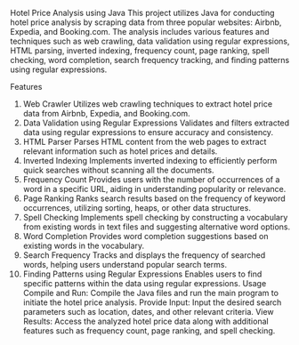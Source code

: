 Hotel Price Analysis using Java
This project utilizes Java for conducting hotel price analysis by scraping data from three popular websites: Airbnb, Expedia, and Booking.com. The analysis includes various features and techniques such as web crawling, data validation using regular expressions, HTML parsing, inverted indexing, frequency count, page ranking, spell checking, word completion, search frequency tracking, and finding patterns using regular expressions.

Features
1. Web Crawler
Utilizes web crawling techniques to extract hotel price data from Airbnb, Expedia, and Booking.com.
2. Data Validation using Regular Expressions
Validates and filters extracted data using regular expressions to ensure accuracy and consistency.
3. HTML Parser
Parses HTML content from the web pages to extract relevant information such as hotel prices and details.
4. Inverted Indexing
Implements inverted indexing to efficiently perform quick searches without scanning all the documents.
5. Frequency Count
Provides users with the number of occurrences of a word in a specific URL, aiding in understanding popularity or relevance.
6. Page Ranking
Ranks search results based on the frequency of keyword occurrences, utilizing sorting, heaps, or other data structures.
7. Spell Checking
Implements spell checking by constructing a vocabulary from existing words in text files and suggesting alternative word options.
8. Word Completion
Provides word completion suggestions based on existing words in the vocabulary.
9. Search Frequency
Tracks and displays the frequency of searched words, helping users understand popular search terms.
10. Finding Patterns using Regular Expressions
Enables users to find specific patterns within the data using regular expressions.
Usage
Compile and Run: Compile the Java files and run the main program to initiate the hotel price analysis.
Provide Input: Input the desired search parameters such as location, dates, and other relevant criteria.
View Results: Access the analyzed hotel price data along with additional features such as frequency count, page ranking, and spell checking.
